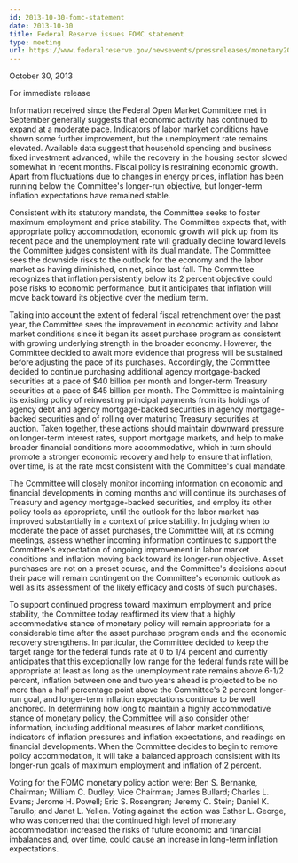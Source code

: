 ```yaml
---
id: 2013-10-30-fomc-statement
date: 2013-10-30
title: Federal Reserve issues FOMC statement
type: meeting
url: https://www.federalreserve.gov/newsevents/pressreleases/monetary20131030a.htm
---
```


October 30, 2013

For immediate release

Information received since the Federal Open Market Committee met in September generally suggests that economic activity has continued to expand at a moderate pace. Indicators of labor market conditions have shown some further improvement, but the unemployment rate remains elevated. Available data suggest that household spending and business fixed investment advanced, while the recovery in the housing sector slowed somewhat in recent months. Fiscal policy is restraining economic growth. Apart from fluctuations due to changes in energy prices, inflation has been running below the Committee's longer-run objective, but longer-term inflation expectations have remained stable.

Consistent with its statutory mandate, the Committee seeks to foster maximum employment and price stability. The Committee expects that, with appropriate policy accommodation, economic growth will pick up from its recent pace and the unemployment rate will gradually decline toward levels the Committee judges consistent with its dual mandate. The Committee sees the downside risks to the outlook for the economy and the labor market as having diminished, on net, since last fall. The Committee recognizes that inflation persistently below its 2 percent objective could pose risks to economic performance, but it anticipates that inflation will move back toward its objective over the medium term.

Taking into account the extent of federal fiscal retrenchment over the past year, the Committee sees the improvement in economic activity and labor market conditions since it began its asset purchase program as consistent with growing underlying strength in the broader economy. However, the Committee decided to await more evidence that progress will be sustained before adjusting the pace of its purchases. Accordingly, the Committee decided to continue purchasing additional agency mortgage-backed securities at a pace of $40 billion per month and longer-term Treasury securities at a pace of $45 billion per month. The Committee is maintaining its existing policy of reinvesting principal payments from its holdings of agency debt and agency mortgage-backed securities in agency mortgage-backed securities and of rolling over maturing Treasury securities at auction. Taken together, these actions should maintain downward pressure on longer-term interest rates, support mortgage markets, and help to make broader financial conditions more accommodative, which in turn should promote a stronger economic recovery and help to ensure that inflation, over time, is at the rate most consistent with the Committee's dual mandate.

The Committee will closely monitor incoming information on economic and financial developments in coming months and will continue its purchases of Treasury and agency mortgage-backed securities, and employ its other policy tools as appropriate, until the outlook for the labor market has improved substantially in a context of price stability. In judging when to moderate the pace of asset purchases, the Committee will, at its coming meetings, assess whether incoming information continues to support the Committee's expectation of ongoing improvement in labor market conditions and inflation moving back toward its longer-run objective. Asset purchases are not on a preset course, and the Committee's decisions about their pace will remain contingent on the Committee's economic outlook as well as its assessment of the likely efficacy and costs of such purchases.

To support continued progress toward maximum employment and price stability, the Committee today reaffirmed its view that a highly accommodative stance of monetary policy will remain appropriate for a considerable time after the asset purchase program ends and the economic recovery strengthens. In particular, the Committee decided to keep the target range for the federal funds rate at 0 to 1/4 percent and currently anticipates that this exceptionally low range for the federal funds rate will be appropriate at least as long as the unemployment rate remains above 6-1/2 percent, inflation between one and two years ahead is projected to be no more than a half percentage point above the Committee's 2 percent longer-run goal, and longer-term inflation expectations continue to be well anchored. In determining how long to maintain a highly accommodative stance of monetary policy, the Committee will also consider other information, including additional measures of labor market conditions, indicators of inflation pressures and inflation expectations, and readings on financial developments. When the Committee decides to begin to remove policy accommodation, it will take a balanced approach consistent with its longer-run goals of maximum employment and inflation of 2 percent.

Voting for the FOMC monetary policy action were: Ben S. Bernanke, Chairman; William C. Dudley, Vice Chairman; James Bullard; Charles L. Evans; Jerome H. Powell; Eric S. Rosengren; Jeremy C. Stein; Daniel K. Tarullo; and Janet L. Yellen. Voting against the action was Esther L. George, who was concerned that the continued high level of monetary accommodation increased the risks of future economic and financial imbalances and, over time, could cause an increase in long-term inflation expectations.
